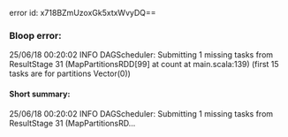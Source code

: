 error id: x718BZmUzoxGk5xtxWvyDQ==
### Bloop error:

25/06/18 00:20:02 INFO DAGScheduler: Submitting 1 missing tasks from ResultStage 31 (MapPartitionsRDD[99] at count at main.scala:139) (first 15 tasks are for partitions Vector(0))
#### Short summary: 

25/06/18 00:20:02 INFO DAGScheduler: Submitting 1 missing tasks from ResultStage 31 (MapPartitionsRD...